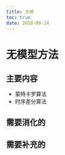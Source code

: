 ```yaml
---
title: 大纲
toc: true
date: 2018-09-24
---
```

# 无模型方法


## 主要内容

- 蒙特卡罗算法
- 时序差分算法



## 需要消化的


## 需要补充的
